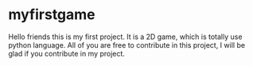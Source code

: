 # myfirstgame
Hello friends this is my first project.
It is a 2D game, which is totally use python language.
All of you are free to contribute in this project, I will be glad if you contribute in my project.
